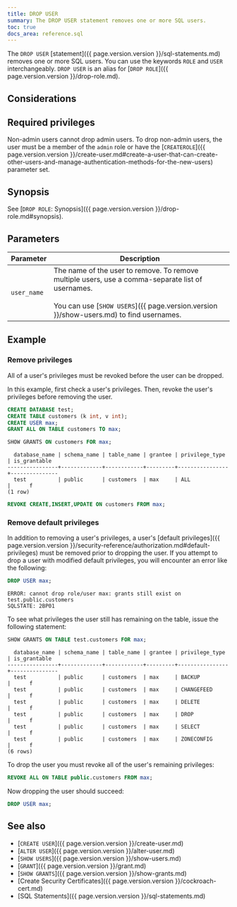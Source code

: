 ```yaml
---
title: DROP USER
summary: The DROP USER statement removes one or more SQL users.
toc: true
docs_area: reference.sql
---
```


The `DROP USER` [statement]({{ page.version.version }}/sql-statements.md) removes one or more SQL users. You can use the keywords `ROLE` and `USER` interchangeably. `DROP USER` is an alias for [`DROP ROLE`]({{ page.version.version }}/drop-role.md).


## Considerations


## Required privileges

Non-admin users cannot drop admin users. To drop non-admin users, the user must be a member of the `admin` role or have the [`CREATEROLE`]({{ page.version.version }}/create-user.md#create-a-user-that-can-create-other-users-and-manage-authentication-methods-for-the-new-users) parameter set.

## Synopsis

See [`DROP ROLE`: Synopsis]({{ page.version.version }}/drop-role.md#synopsis).

## Parameters

 Parameter | Description
-----------|-------------
`user_name` | The name of the user to remove. To remove multiple users, use a comma-separate list of usernames.<br><br>You can use [`SHOW USERS`]({{ page.version.version }}/show-users.md) to find usernames.

## Example

### Remove privileges

All of a user's privileges must be revoked before the user can be dropped.

In this example, first check a user's privileges. Then, revoke the user's privileges before removing the user.

~~~ sql
CREATE DATABASE test;
CREATE TABLE customers (k int, v int);
CREATE USER max;
GRANT ALL ON TABLE customers TO max;
~~~

~~~ sql
SHOW GRANTS ON customers FOR max;
~~~

~~~
  database_name | schema_name | table_name | grantee | privilege_type | is_grantable
----------------+-------------+------------+---------+----------------+---------------
  test          | public      | customers  | max     | ALL            |      f
(1 row)
~~~

~~~ sql
REVOKE CREATE,INSERT,UPDATE ON customers FROM max;
~~~

### Remove default privileges

In addition to removing a user's privileges, a user's [default privileges]({{ page.version.version }}/security-reference/authorization.md#default-privileges) must be removed prior to dropping the user. If you attempt to drop a user with modified default privileges, you will encounter an error like the following:

~~~ sql
DROP USER max;
~~~

~~~
ERROR: cannot drop role/user max: grants still exist on test.public.customers
SQLSTATE: 2BP01
~~~

To see what privileges the user still has remaining on the table, issue the following statement:

~~~ sql
SHOW GRANTS ON TABLE test.customers FOR max;
~~~

~~~
  database_name | schema_name | table_name | grantee | privilege_type | is_grantable
----------------+-------------+------------+---------+----------------+---------------
  test          | public      | customers  | max     | BACKUP         |      f
  test          | public      | customers  | max     | CHANGEFEED     |      f
  test          | public      | customers  | max     | DELETE         |      f
  test          | public      | customers  | max     | DROP           |      f
  test          | public      | customers  | max     | SELECT         |      f
  test          | public      | customers  | max     | ZONECONFIG     |      f
(6 rows)
~~~

To drop the user you must revoke all of the user's remaining privileges:

~~~ sql
REVOKE ALL ON TABLE public.customers FROM max;
~~~

Now dropping the user should succeed:

~~~ sql
DROP USER max;
~~~

## See also

- [`CREATE USER`]({{ page.version.version }}/create-user.md)
- [`ALTER USER`]({{ page.version.version }}/alter-user.md)
- [`SHOW USERS`]({{ page.version.version }}/show-users.md)
- [`GRANT`]({{ page.version.version }}/grant.md)
- [`SHOW GRANTS`]({{ page.version.version }}/show-grants.md)
- [Create Security Certificates]({{ page.version.version }}/cockroach-cert.md)
- [SQL Statements]({{ page.version.version }}/sql-statements.md)